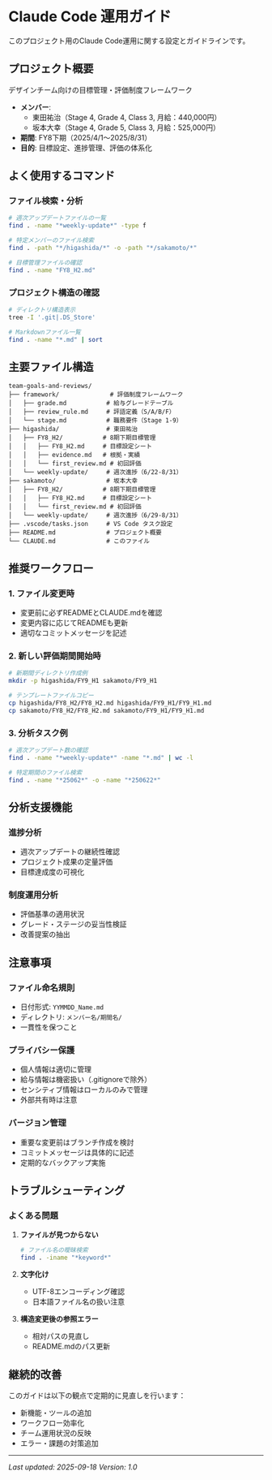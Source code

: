 # Claude Code 運用ガイド

このプロジェクト用のClaude Code運用に関する設定とガイドラインです。

## プロジェクト概要

デザインチーム向けの目標管理・評価制度フレームワーク

- **メンバー**:
  - 東田祐治（Stage 4, Grade 4, Class 3, 月給：440,000円）
  - 坂本大幸（Stage 4, Grade 5, Class 3, 月給：525,000円）
- **期間**: FY8下期（2025/4/1〜2025/8/31）
- **目的**: 目標設定、進捗管理、評価の体系化

## よく使用するコマンド

### ファイル検索・分析
```bash
# 週次アップデートファイルの一覧
find . -name "*weekly-update*" -type f

# 特定メンバーのファイル検索
find . -path "*/higashida/*" -o -path "*/sakamoto/*"

# 目標管理ファイルの確認
find . -name "FY8_H2.md"
```

### プロジェクト構造の確認
```bash
# ディレクトリ構造表示
tree -I '.git|.DS_Store'

# Markdownファイル一覧
find . -name "*.md" | sort
```

## 主要ファイル構造

```
team-goals-and-reviews/
├── framework/              # 評価制度フレームワーク
│   ├── grade.md           # 給与グレードテーブル
│   ├── review_rule.md     # 評語定義（S/A/B/F）
│   └── stage.md           # 職務要件（Stage 1-9）
├── higashida/             # 東田祐治
│   ├── FY8_H2/           # 8期下期目標管理
│   │   ├── FY8_H2.md     # 目標設定シート
│   │   ├── evidence.md   # 根拠・実績
│   │   └── first_review.md # 初回評価
│   └── weekly-update/     # 週次進捗（6/22-8/31）
├── sakamoto/              # 坂本大幸
│   ├── FY8_H2/           # 8期下期目標管理
│   │   ├── FY8_H2.md     # 目標設定シート
│   │   └── first_review.md # 初回評価
│   └── weekly-update/     # 週次進捗（6/29-8/31）
├── .vscode/tasks.json     # VS Code タスク設定
├── README.md              # プロジェクト概要
└── CLAUDE.md              # このファイル
```

## 推奨ワークフロー

### 1. ファイル変更時
- 変更前に必ずREADMEとCLAUDE.mdを確認
- 変更内容に応じてREADMEも更新
- 適切なコミットメッセージを記述

### 2. 新しい評価期間開始時
```bash
# 新期間ディレクトリ作成例
mkdir -p higashida/FY9_H1 sakamoto/FY9_H1

# テンプレートファイルコピー
cp higashida/FY8_H2/FY8_H2.md higashida/FY9_H1/FY9_H1.md
cp sakamoto/FY8_H2/FY8_H2.md sakamoto/FY9_H1/FY9_H1.md
```

### 3. 分析タスク例
```bash
# 週次アップデート数の確認
find . -name "*weekly-update*" -name "*.md" | wc -l

# 特定期間のファイル検索
find . -name "*25062*" -o -name "*250622*"
```

## 分析支援機能

### 進捗分析
- 週次アップデートの継続性確認
- プロジェクト成果の定量評価
- 目標達成度の可視化

### 制度運用分析
- 評価基準の適用状況
- グレード・ステージの妥当性検証
- 改善提案の抽出

## 注意事項

### ファイル命名規則
- 日付形式: `YYMMDD_Name.md`
- ディレクトリ: `メンバー名/期間名/`
- 一貫性を保つこと

### プライバシー保護
- 個人情報は適切に管理
- 給与情報は機密扱い（.gitignoreで除外）
- センシティブ情報はローカルのみで管理
- 外部共有時は注意

### バージョン管理
- 重要な変更前はブランチ作成を検討
- コミットメッセージは具体的に記述
- 定期的なバックアップ実施

## トラブルシューティング

### よくある問題

1. **ファイルが見つからない**
   ```bash
   # ファイル名の曖昧検索
   find . -iname "*keyword*"
   ```

2. **文字化け**
   - UTF-8エンコーディング確認
   - 日本語ファイル名の扱い注意

3. **構造変更後の参照エラー**
   - 相対パスの見直し
   - README.mdのパス更新

## 継続的改善

このガイドは以下の観点で定期的に見直しを行います：

- 新機能・ツールの追加
- ワークフロー効率化
- チーム運用状況の反映
- エラー・課題の対策追加

---

*Last updated: 2025-09-18*
*Version: 1.0*